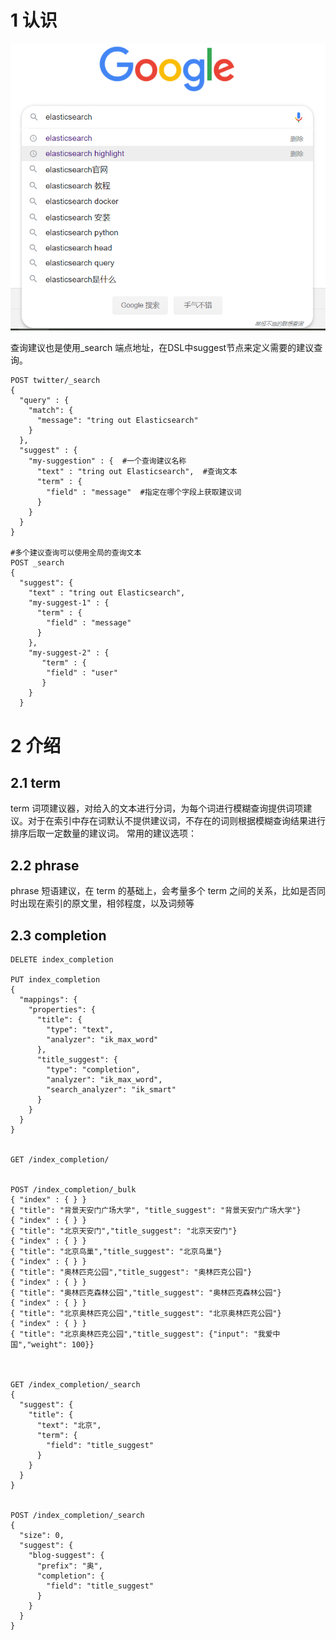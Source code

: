 # 1 认识

<img src="../../../插图/服务中间件/Elastic-Stack/Google-suggest.png"/>

查询建议也是使用_search 端点地址，在DSL中suggest节点来定义需要的建议查询。

```properties
POST twitter/_search
{
  "query" : {
    "match": {
      "message": "tring out Elasticsearch"
    }
  },
  "suggest" : {
    "my-suggestion" : {  #一个查询建议名称
      "text" : "tring out Elasticsearch",  #查询文本
      "term" : { 
        "field" : "message"  #指定在哪个字段上获取建议词
      }
    }
  }
}

#多个建议查询可以使用全局的查询文本
POST _search
{
  "suggest": {
    "text" : "tring out Elasticsearch",
    "my-suggest-1" : {
      "term" : {
        "field" : "message"
      }
    },
    "my-suggest-2" : {
       "term" : {
        "field" : "user"
       }
    }
  }
```



# 2 介绍

## 2.1 term

term 词项建议器，对给入的文本进行分词，为每个词进行模糊查询提供词项建议。对于在索引中存在词默认不提供建议词，不存在的词则根据模糊查询结果进行排序后取一定数量的建议词。
常用的建议选项：



## 2.2 phrase

phrase 短语建议，在 term 的基础上，会考量多个 term 之间的关系，比如是否同时出现在索引的原文里，相邻程度，以及词频等



## 2.3 completion



```properties
DELETE index_completion

PUT index_completion
{
  "mappings": {
    "properties": {
      "title": {
        "type": "text",
        "analyzer": "ik_max_word"
      },
      "title_suggest": {
        "type": "completion",
        "analyzer": "ik_max_word",
        "search_analyzer": "ik_smart"
      }
    }
  }
}


GET /index_completion/


POST /index_completion/_bulk
{ "index" : { } }
{ "title": "背景天安门广场大学", "title_suggest": "背景天安门广场大学"}
{ "index" : { } }
{ "title": "北京天安门","title_suggest": "北京天安门"}
{ "index" : { } }
{ "title": "北京鸟巢","title_suggest": "北京鸟巢"}
{ "index" : { } }
{ "title": "奥林匹克公园","title_suggest": "奥林匹克公园"}
{ "index" : { } }
{ "title": "奥林匹克森林公园","title_suggest": "奥林匹克森林公园"}
{ "index" : { } }
{ "title": "北京奥林匹克公园","title_suggest": "北京奥林匹克公园"}
{ "index" : { } }
{ "title": "北京奥林匹克公园","title_suggest": {"input": "我爱中国","weight": 100}}



GET /index_completion/_search
{
  "suggest": {
    "title": {
      "text": "北京",
      "term": {
        "field": "title_suggest"
      }
    }
  }
}


POST /index_completion/_search
{
  "size": 0,
  "suggest": {
    "blog-suggest": {
      "prefix": "奥",
      "completion": {
        "field": "title_suggest"
      }
    }
  }
}
```

